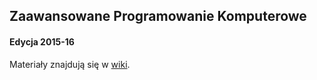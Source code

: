 ## Zaawansowane Programowanie Komputerowe
#### Edycja 2015-16

Materiały znajdują się w [wiki](https://github.com/anagorko/zpk2015/wiki).
